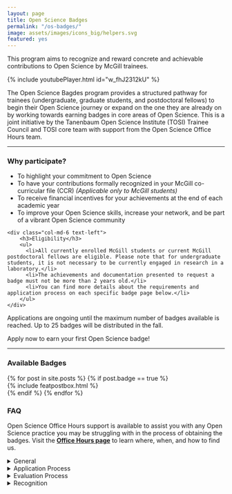 ```yaml
---
layout: page
title: Open Science Badges
permalink: "/os-badges/"
image: assets/images/icons_big/helpers.svg
featured: yes
---
```

<!--- This first line will be displayed on the landing page with the Post title--->
This program aims to recognize and reward concrete and achievable contributions to Open Science by McGill trainees. 

<!---
<div class="row align-items-end justify-content-between">
    <div class="col-md-6">
      <p class="lead text-lg-left text-left">
        This initiative provides a structured pathway for trainees to begin their Open Science journey or expand on the one they are already on by working towards earning badges in core areas of Open Science. 
      </p>
    </div>
    <div class="col-md-6 text-right pl-0 pl-lg-6 mt-4 mb-3">
        {% include youtubePlayer.html id="w_fhJ2312kU" %}
    </div>
</div>

<hr>
--->

{% include youtubePlayer.html id="w_fhJ2312kU" %}

The Open Science Bagdes program provides a structured pathway for trainees (undergraduate, graduate students, and postdoctoral fellows) to begin their Open Science journey or expand on the one they are already on by working towards earning badges in core areas of Open Science. This is a joint initiative by the Tanenbaum Open Science Institute (TOSI) Trainee Council and TOSI core team with support from the Open Science Office Hours team.  

<hr>

<div class="row align-items-end justify-content-between">
    <div class="col-md-6">
        <h3>Why participate?</h3>
        <ul>
          <li>To highlight your commitment to Open Science</li>
          <li>To have your contributions formally recognized in your McGill co-curricular file (CCR) <i>(Applicable only to McGill students)</i></li>
          <li>To receive financial incentives for your achievements at the end of each academic year</li>
          <li>To improve your Open Science skills, increase your network, and be part of a vibrant Open Science community</li>
        </ul> 
    </div>
    
    <div class="col-md-6 text-left">
        <h3>Eligibility</h3>
        <ul>
          <li>All currently enrolled McGill students or current McGill postdoctoral fellows are eligible. Please note that for undergraduate students, it is not necessary to be currently engaged in research in a laboratory.</li>
          <li>The achievements and documentation presented to request a badge must not be more than 2 years old.</li>
          <li>You can find more details about the requirements and application process on each specific badge page below.</li>
        </ul>
    </div>
</div>

Applications are ongoing until the maximum number of badges available is reached. Up to 25 badges will be distributed in the fall.

Apply now to earn your first Open Science badge! 

<hr>

### Available Badges
<!-- Featured Posts
================================================== -->
<section class="row justify-content-center text-center">
  {% for post in site.posts %}
      {% if post.badge == true %}
          <div class="col-md-4 mb-5">
          {% include featpostbox.html %}
          </div>
      {% endif %}
  {% endfor %}
</section>

### FAQ

Open Science Office Hours support is available to assist you with any Open Science practice you may be struggling with in the process of obtaining the badges.
Visit the **[Office Hours page](https://openscienceofficehours.github.io/osoh_website/office-hours/)** to learn where, when, and how to find us.

<details>
<summary>General</summary>

<h5>Why is Open Science important?</h5>
Open Science implements transparency and reproducibility in scientific research while contributing to the standardization
and integrity of scientific research and the creation of a highly collaborative community to advance science for the benefit of humanity.
Implementing Open Science also benefits you and your lab: it makes your research more efficient and more likely to be cited.

<h5>Is there a hierarchy between badges?</h5> 
No, the badges are independent of each other. You can apply for and earn different badges as long as you meet the requirements for each badge. 

<h5>Do badges expire?</h5>
No, they do not expire.

<h5>Can I get support to help me improve the skills needed to earn a badge?</h5>
Yes, support is available through the Open Science Office Hours (OSOH) drop-in sessions. Consult the <a href="https://openscienceofficehours.github.io/osoh_website/office-hours/">Office Hours page</a> to learn how you can get help from the OSOH team. 


</details>

<details>
<summary>Application Process</summary>

<h5>Why should I apply for an Open Science badge?</h5>
To support and engage in Open Science initiatives in your specific area of expertise, while being rewarded and recognized for your efforts.

<h5>Who can apply for an Open Science badge?</h5>
All trainees (graduate students and postdoctoral fellows) and undergraduate students who are currently registered at McGill.

<h5>Can co-applicants come from outside the student and postdoctoral community? Can co-applicants be from an institution other than McGill?</h5>
Yes, but the main applicant must be a currently registered McGill student or postdoctoral fellow.

<h5>How do I apply for an Open Science badge?</h5>
Use this <a href="https://forms.office.com/r/RgvPaw12m2">form</a> to apply for an Open Science badge. The criteria for each badge can be found on their respective pages on this website. 

<h5>How recent should documents submitted as part of the application process be?</h5>
The documents provided must not be older than 2 years.

<h5>In which languages can I apply for a badge?</h5>
In French or English.

<h5>Where can I find the checklist for each badge?</h5>
A checklist is available on each badge specific page.

<h5>Can I apply for more than one badge?</h5>
Yes! You can apply for as many badges as you want with two conditions:
1. Be eligible for the badge(s) you are applying for
2. Submit different documentation for each badge.


</details>

<details>
<summary>Evaluation Process</summary>

<h5>How is the documentation scored?</h5>
A scoring rubric for each specific badge can be found on the badge's page.

<h5>Who evaluates the badges submissions?</h5>
The evaluation committee is composed of members of the TOSI Trainee Council and the TOSI core team.

<h5>How long does it take after applying to receive results?</h5>
The evaluation process is carried out on an ongoing basis and can take anywhere from a few weeks to 4 months, depending on the number of applications we receive.


</details>

<details>
<summary>Recognition</summary>

<h5>What are the advantages of earning an Open Science badge?</h5>
This badge will allow you to participate or increase your involvement in the Open Science community. It will also be a valuable asset for your professional profiles such as ResearchGate and LinkedIn, as well as for your CV.

<h5>How will a team applying to the program receive credit?</h5>
To ensure proper credit, the team must specify each member's contribution percentage and contribution order when submitting their application.

<h5>What is the financial compensation per badge?</h5>
It is 100$ per badge. Up to 25 badges will be distributed in the fall.

<h5>Can my participation in the program earn me academic credits?</h5>
The Open Science badges do not count towards McGill credits but can be officially recognized through the McGill Cross-Curricular record. 

</details>
